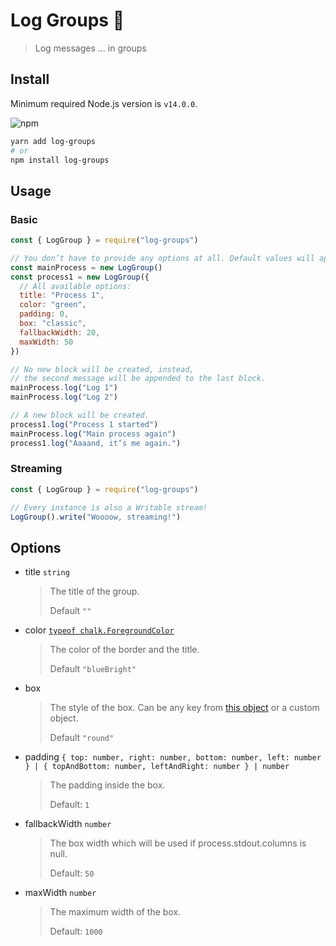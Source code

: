 # Log Groups 🍱
> Log messages ... in groups

## Install
Minimum required Node.js version is `v14.0.0`.

![npm](https://img.shields.io/npm/v/log-groups?style=flat-square)
```sh
yarn add log-groups
# or
npm install log-groups
```

## Usage
### Basic
```js
const { LogGroup } = require("log-groups")

// You don’t have to provide any options at all. Default values will apply.
const mainProcess = new LogGroup()
const process1 = new LogGroup({
  // All available options:
  title: "Process 1",
  color: "green",
  padding: 0,
  box: "classic",
  fallbackWidth: 20,
  maxWidth: 50
})

// No new block will be created, instead,
// the second message will be appended to the last block.
mainProcess.log("Log 1")
mainProcess.log("Log 2")

// A new block will be created.
process1.log("Process 1 started")
mainProcess.log("Main process again")
process1.log("Aaaand, it‘s me again.")
```

### Streaming
```js
const { LogGroup } = require("log-groups")

// Every instance is also a Writable stream!
LogGroup().write("Woooow, streaming!")
```

## Options
- title `string`
  > The title of the group.
  >
  > Default `""`
- color [`typeof chalk.ForegroundColor`](https://github.com/chalk/chalk#colors)
  > The color of the border and the title.
  >
  > Default `"blueBright"`
- box
  > The style of the box.
  > Can be any key from [this object](https://github.com/sindresorhus/cli-boxes/blob/ee5acd66ae7e676ac716a2f49884fbb5dc315e8d/boxes.json) or a custom object.
  >
  > Default `"round"`
- padding `{ top: number, right: number, bottom: number, left: number } | { topAndBottom: number, leftAndRight: number } | number`
  > The padding inside the box.
  >
  > Default: `1`
- fallbackWidth `number`
  > The box width which will be used if process.stdout.columns is null.
  >
  > Default: `50`
- maxWidth `number`
  > The maximum width of the box.
  >
  > Default: `1000`
